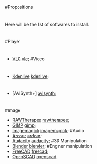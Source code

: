 #Propositions
#
Here will be the list of softwares to install.
#
#Player
#
- [VLC] [vlc];
#Video
#
- [Kdenlive] [kdenlive];
#
- [AVISynth+] [avisynth];
#
#Image
- [RAWTherapee] [rawtherapee];
- [GIMP] [gimp];
- [Imagemagick] [imagemagick];
#Audio
- [Ardour] [ardour];
- [Audacity] [audacity];
#3D Manipulation
- [Blender] [blender];
#Enginer manipulation
- [FreeCAD] [freecad];
- [OpenSCAD] [openscad].
#
#
#
[ardour]: http://ardour.org/features.html 
[vlc]: https://github.com/videolan/vlc
[kdenlive]: http://www.kdenlive.org/
[avisynth]: http://www.avs-plus.net/
[rawtherapee]: http://rawtherapee.com/
[gimp]: https://github.com/GNOME/gimp
[imagemagick]: imagemagick.org
[audacity]: http://audacity.sourceforge.net/
[blender]: http://www.blender.org/
[freecad]: http://freecadweb.org/
[openscad]: https://github.com/openscad/openscad/
